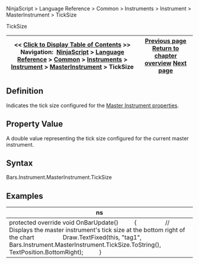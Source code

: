 ﻿
NinjaScript \> Language Reference \> Common \> Instruments \> Instrument \> MasterInstrument \> TickSize

TickSize

| \<\< [Click to Display Table of Contents](masterinstrument_ticksize.md) \>\> **Navigation:**     [NinjaScript](ninjascript-1.md) \> [Language Reference](language_reference_wip-1.md) \> [Common](common-1.md) \> [Instruments](instruments_ninjascript-1.md) \> [Instrument](instrument-1.md) \> [MasterInstrument](masterinstrument-1.md) \> TickSize | [Previous page](splits-1.md) [Return to chapter overview](masterinstrument-1.md) [Next page](url-1.md) |
| --- | --- |
## Definition
Indicates the tick size configured for the [Master Instrument properties](editing_instruments-1.md).
## 
## Property Value
A double value representing the tick size configured for the current master instrument.
 
## Syntax
Bars.Instrument.MasterInstrument.TickSize
 
## 
## Examples

| ns |
| --- |
| protected override void OnBarUpdate()          {                  // Displays the master instrument's tick size at the bottom right of the chart                  Draw.TextFixed(this, "tag1", Bars.Instrument.MasterInstrument.TickSize.ToString(), TextPosition.BottomRight);          } |
